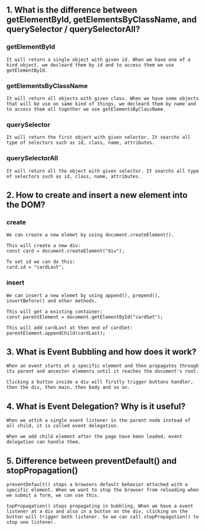 ## 1. What is the difference between getElementById, getElementsByClassName, and querySelector / querySelectorAll?

  ### getElementById
    It will return a single object with given id. When we have one of a kind object, we decleard them by id and to access them we use getElementById.

  ### getElementsByClassName
    It will return all objects with given class. When we have some objects that will be use on same kind of things, we decleard them by name and to access them all together we use getElementsByClassName. 

  ### querySelector
    It will return the first object with given selector. It searchs all type of selectors such as id, class, name, attributes.  

  ### querySelectorAll
    It will return all the object with given selector. It searchs all type of selectors such as id, class, name, attributes.  

## 2. How to create and insert a new element into the DOM?

  ### create
    We can create a new elemet by using document.createElement().

    This will create a new div:
    const card = document.createElement("div");

    To set id we can do this:
    card.id = "cardLast";

  ### insert
    We can insert a new elemet by using append(), prepend(), insertBefore() and other methods.

    This will get a existing container:
    const parentElement = document.getElementById("cardSet");

    This will add cardLast at then end of cardSet:
    parentElement.appendChild(cardLast);

## 3. What is Event Bubbling and how does it work?

    When an event starts at a specific element and then propagates through its parent and ancestor elements until it reaches the document's root.

    Clicking a button inside a div will firstly trigger buttons handler, then the div, then main, then body and so on.

## 4. What is Event Delegation? Why is it useful?

    When we attch a single event listener in the parent node instead of all child, it is called event delegation.

    When we add child element after the page have been loaded, event delegation can handle them.

## 5. Difference between preventDefault() and stopPropagation()

    preventDefault() stops a browsers default behavior attached with a specific element. When we want to stop the browser from reloading when we submit a form, we can use this.

    topPropagation() stops propagating in bubbling. When we have a event listener at a div and also in a button on the div, clicking on the button will trigger both listener. So we can call stopPropagation() to stop one listener.
